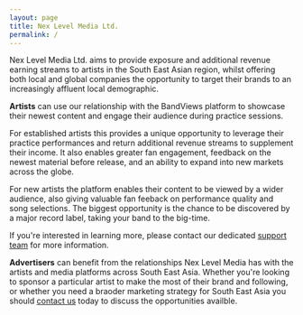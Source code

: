 ```yaml
---
layout: page
title: Nex Level Media Ltd.
permalink: /
---
```


Nex Level Media Ltd. aims to provide exposure and additional revenue earning streams to artists in the South East Asian region, whilst offering both local and global companies the opportunity to target their brands to an increasingly affluent local demographic. 

**Artists** can use our relationship with the BandViews platform to showcase their newest content and engage their audience during practice sessions. 

For established artists this provides a unique opportunity to leverage their practice performances and return additional revenue streams to supplement their income. It also enables greater fan engagement, feedback on the newest material before release, and an ability to expand into new markets across the globe.

For new artists the platform enables their content to be viewed by a wider audience, also giving valuable fan feeback on performance quality and song selections. The biggest opportunity is the chance to be discovered by a major record label, taking your band to the big-time.

If you're interested in learning more, please contact our dedicated [support team](contact@nexlevel.media) for more information.

**Advertisers** can benefit from the relationships Nex Level Media has with the artists and media platforms across South East Asia. Whether you're looking to sponsor a particular artist to make the most of their brand and following, or whether you need a braoder marketing strategy for South East Asia you should [contact us](contact@nexlevel.media) today to discuss the opportunities availble.

